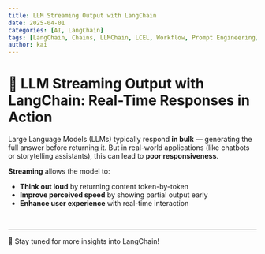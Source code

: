 ```yaml
---
title: LLM Streaming Output with LangChain
date: 2025-04-01
categories: [AI, LangChain]
tags: [LangChain, Chains, LLMChain, LCEL, Workflow, Prompt Engineering]
author: kai
---
```


# 🚀 LLM Streaming Output with LangChain: Real-Time Responses in Action
Large Language Models (LLMs) typically respond **in bulk** — generating the full answer before returning it. But in real-world applications (like chatbots or storytelling assistants), this can lead to **poor responsiveness**.

**Streaming** allows the model to:
- **Think out loud** by returning content token-by-token
- **Improve perceived speed** by showing partial output early
- **Enhance user experience** with real-time interaction





<br>



---

🚀 Stay tuned for more insights into LangChain!




